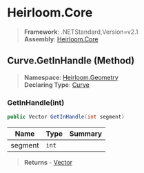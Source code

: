 # Heirloom.Core

> **Framework**: .NETStandard,Version=v2.1  
> **Assembly**: [Heirloom.Core][0]

## Curve.GetInHandle (Method)

> **Namespace**: [Heirloom.Geometry][0]  
> **Declaring Type**: [Curve][1]

### GetInHandle(int)

```cs
public Vector GetInHandle(int segment)
```

| Name    | Type  | Summary |
|---------|-------|---------|
| segment | `int` |         |

> **Returns** - [Vector][2]

[0]: ../../../Heirloom.Core.md
[1]: ../Curve.md
[2]: ../../Heirloom/Vector.md
